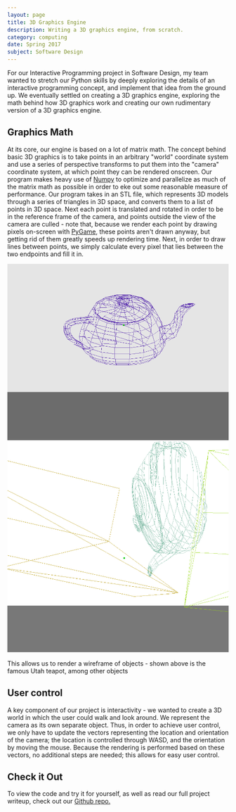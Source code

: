 ```yaml
---
layout: page
title: 3D Graphics Engine
description: Writing a 3D graphics engine, from scratch.
category: computing
date: Spring 2017
subject: Software Design
---
```


For our Interactive Programming project in Software Design, my team wanted to stretch our Python skills by deeply exploring the details of an interactive programming concept, and implement that idea from the ground up. We eventually settled on creating a 3D graphics engine, exploring the math behind how 3D graphics work and creating our own rudimentary version of a 3D graphics engine.

## Graphics Math

At its core, our engine is based on a lot of matrix math. The concept behind basic 3D graphics is to take points in an arbitrary "world" coordinate system and use a series of perspective transforms to put them into the "camera" coordinate system, at which point they can be rendered onscreen. Our program makes heavy use of [Numpy](http://www.numpy.org/) to optimize and parallelize as much of the matrix math as possible in order to eke out some reasonable measure of performance. Our program takes in an STL file, which represents 3D models through a series of triangles in 3D space, and converts them to a list of points in 3D space. Next each point is translated and rotated in order to be in the reference frame of the camera, and points outside the view of the camera are culled - note that, because we render each point by drawing pixels on-screen with [PyGame](https://www.pygame.org), these points aren't drawn anyway, but getting rid of them greatly speeds up rendering time. Next, in order to draw lines between points, we simply calculate every pixel that lies between the two endpoints and fill it in.

<div class = "row uniform">
  <div class = "6u">
    <span class = "image fit">
      <img src="images/teapot.png">
    </span>
  </div>
  <div class = "6u">
    <span class = "image fit">
      <img src="images/objects.png">
    </span>
  </div>
</div>

This allows us to render a wireframe of objects - shown above is the famous Utah teapot, among other objects

## User control

A key component of our project is interactivity - we wanted to create a 3D world in which the user could walk and look around. We represent the camera as its own separate object. Thus, in order to achieve user control, we only have to update the vectors representing the location and orientation of the camera; the location is controlled through WASD, and the orientation by moving the mouse. Because the rendering is performed based on these vectors, no additional steps are needed; this allows for easy user control.

## Check it Out

To view the code and try it for yourself, as well as read our full project writeup, check out our [Github repo.](https://github.com/mpbrucker/InteractiveProgramming)
